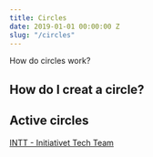 ```yaml
---
title: Circles
date: 2019-01-01 00:00:00 Z
slug: "/circles"
---
```


How do circles work?

## How do I creat a circle?

## Active circles

[INTT - Initiativet Tech Team](/circles/intt)
